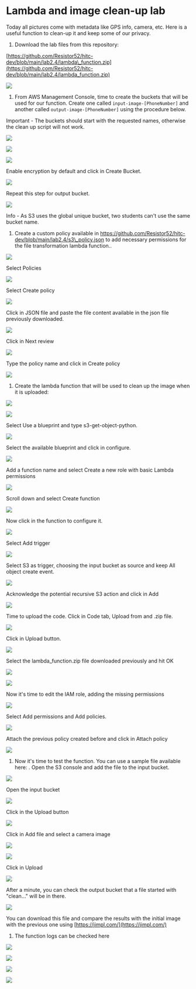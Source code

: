 # Lambda and image clean-up lab

Today all pictures come with metadata like GPS info, camera, etc. Here is a useful function to clean-up it and keep some of our privacy.

1. Download the lab files from this repository:

[https://github.com/Resistor52/hitc-dev/blob/main/lab2.4/lambda\_function.zip](https://github.com/Resistor52/hitc-dev/blob/main/lab2.4/lambda_function.zip)

![](images/Img_01_Lab_2.4.png?raw=true)

1. From AWS Management Console, time to create the buckets that will be used for our function. Create one called `input-image-[PhoneNumber]` and another called `output-image-[PhoneNumber]` using the procedure below.

Important - The buckets should start with the requested names, otherwise the clean up script will not work.

![](images/Img_02_Lab_2.4.png?raw=true)

![](images/Img_03_Lab_2.4.png?raw=true)

![](images/Img_04_Lab_2.4.png?raw=true)

Enable encryption by default and click in Create Bucket.

![](images/Img_05_Lab_2.4.png?raw=true)

Repeat this step for output bucket.

![](images/Img_06_Lab_2.4.png?raw=true)

Info - As S3 uses the global unique bucket, two students can&#39;t use the same bucket name.

1. Create a custom policy available in https://github.com/Resistor52/hitc-dev/blob/main/lab2.4/s3\_policy.json to add necessary permissions for the file transformation lambda function..

![](images/Img_07_Lab_2.4.png?raw=true)

Select Policies

![](images/Img_08_Lab_2.4.png?raw=true)

Select Create policy

![](images/Img_01_Lab_2.4.png?raw=true)

Click in JSON file and paste the file content available in the json file previously downloaded.

![](images/Img_10_Lab_2.4.png?raw=true)

Click in Next review

![](images/Img_11_Lab_2.4.png?raw=true)

Type the policy name and click in Create policy

![](images/Img_12_Lab_2.4.png?raw=true)

1. Create the lambda function that will be used to clean up the image when it is uploaded:

![](images/Img_13_Lab_2.4.png?raw=true)

![](images/Img_14_Lab_2.4.png?raw=true)

Select Use a blueprint and type s3-get-object-python.

![](images/Img_15_Lab_2.4.png?raw=true)

Select the available blueprint and click in configure.

![](images/Img_16_Lab_2.4.png?raw=true)

Add a function name and select Create a new role with basic Lambda permissions

![](images/Img_17_Lab_2.4.png?raw=true)

Scroll down and select Create function

![](images/Img_18_Lab_2.4.png?raw=true)

Now click in the function to configure it.

![](images/Img_19_Lab_2.4.png?raw=true)

Select Add trigger

![](images/Img_20_Lab_2.4.png?raw=true)

Select S3 as trigger, choosing the input bucket as source and keep All object create event.

![](images/Img_21_Lab_2.4.png?raw=true)

Acknowledge the potential recursive S3 action and click in Add

![](images/Img_22_Lab_2.4.png?raw=true)

Time to upload the code. Click in Code tab, Upload from and .zip file.

![](images/Img_23_Lab_2.4.png?raw=true)

Click in Upload button.

![](images/Img_24_Lab_2.4.png?raw=true)

Select the lambda\_function.zip file downloaded previously and hit OK

![](images/Img_25_Lab_2.4.png?raw=true)

![](images/Img_26_Lab_2.4.png?raw=true)

Now it&#39;s time to edit the IAM role, adding the missing permissions

![](images/Img_27_Lab_2.4.png?raw=true)

Select Add permissions and Add policies.

![](images/Img_28_Lab_2.4.png?raw=true)

Attach the previous policy created before and click in Attach policy

![](images/Img_29_Lab_2.4.png?raw=true)

1. Now it&#39;s time to test the function. You can use a sample file available here: . Open the S3 console and add the file to the input bucket.

![](images/Img_30_Lab_2.4.png?raw=true)

Open the input bucket

![](images/Img_31_Lab_2.4.png?raw=true)

Click in the Upload button

![](images/Img_32_Lab_2.4.png?raw=true)

Click in Add file and select a camera image

![](images/Img_33_Lab_2.4.png?raw=true)

![](images/Img_34_Lab_2.4.png?raw=true)

Click in Upload

![](images/Img_35_Lab_2.4.png?raw=true)

After a minute, you can check the output bucket that a file started with &quot;clean…&quot; will be in there.

![](images/Img_36_Lab_2.4.png?raw=true)

You can download this file and compare the results with the initial image with the previous one using [https://jimpl.com/](https://jimpl.com/)

1. The function logs can be checked here

![](images/Img_37_Lab_2.4.png?raw=true)

![](images/Img_38_Lab_2.4.png?raw=true)

![](images/Img_39_Lab_2.4.png?raw=true)

![](images/Img_40_Lab_2.4.png?raw=true)
